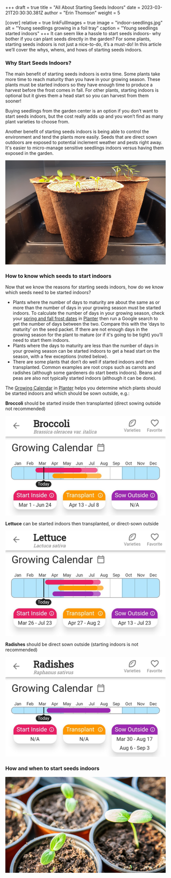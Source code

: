 +++
draft = true
title = "All About Starting Seeds Indoors"
date = 2023-03-21T20:30:30.381Z
author = "Erin Thomson"
weight = 5

[cover]
relative = true
linkFullImages = true
image = "indoor-seedlings.jpg"
alt = "Young seedlings growing in a foil tray"
caption = "Young seedlings started indoors"
+++
It can seem like a hassle to start seeds indoors- why bother if you can plant seeds directly in the garden? For some plants, starting seeds indoors is not just a nice-to-do, it’s a must-do! In this article we’ll cover the whys, whens, and hows of starting seeds indoors.

### Why Start Seeds Indoors?

The main benefit of starting seeds indoors is extra time. Some plants take more time to reach maturity than you have in your growing season. These plants must be started indoors so they have enough time to produce a harvest before the frost comes in fall. For other plants, starting indoors is optional but it gives them a head start so you can harvest from them sooner! 

Buying seedlings from the garden center is an option if you don’t want to start seeds indoors, but the cost really adds up and you won’t find as many plant varieties to choose from.

Another benefit of starting seeds indoors is being able to control the environment and tend the plants more easily. Seeds that are direct sown outdoors are exposed to potential inclement weather and pests right away. It's easier to micro-manage sensitive seedlings indoors versus having them exposed in the garden.

![Seedlings in peat pots](peat-pot-seedlings.jpg)

### How to know which seeds to start indoors

Now that we know the reasons for starting seeds indoors, how do we know which seeds need to be started indoors?

* Plants where the number of days to maturity are about the same as or more than the number of days in your growing season must be started indoors. To calculate the number of days in your growing season, check your [spring and fall frost dates](https://info.planter.garden/getting-started/frost-dates/) in [Planter](https://planter.garden/) then run a Google search to get the number of days between the two. Compare this with the ‘days to maturity’ on the seed packet. If there are not enough days in the growing season for the plant to mature (or if it's going to be tight) you’ll need to start them indoors.
* Plants where the days to maturity are less than the number of days in your growing season can be started indoors to get a head start on the season, with a few exceptions (noted below).
* There are some plants that don’t do well if started indoors and then transplanted. Common examples are root crops such as carrots and radishes (although some gardeners do start beets indoors). Beans and peas are also not typically started indoors (although it can be done).

The [Growing Calendar](https://info.planter.garden/growing-calendar/how-to-use/) in [Planter](https://planter.garden/) helps you determine which plants should be started indoors and which should be sown outside, e.g.:

**Broccoli** should be started inside then transplanted (direct sowing outside not recommended)

![Screenshot of the broccoli growing calendar in Planter](broccoli-calendar.jpg)

**Lettuce** can be started indoors then transplanted, or direct-sown outside

![Screenshot of the lettuce growing calendar in Planter](lettuce-calendar.jpg)

**Radishes** should be direct sown outside (starting indoors is not recommended)

![Screenshot of the radish growing calendar in Planter](radishes-calendar.jpg)

### How and when to start seeds indoors

![Cucumber seedlings in small pots](cucumber-seedlings.jpg)